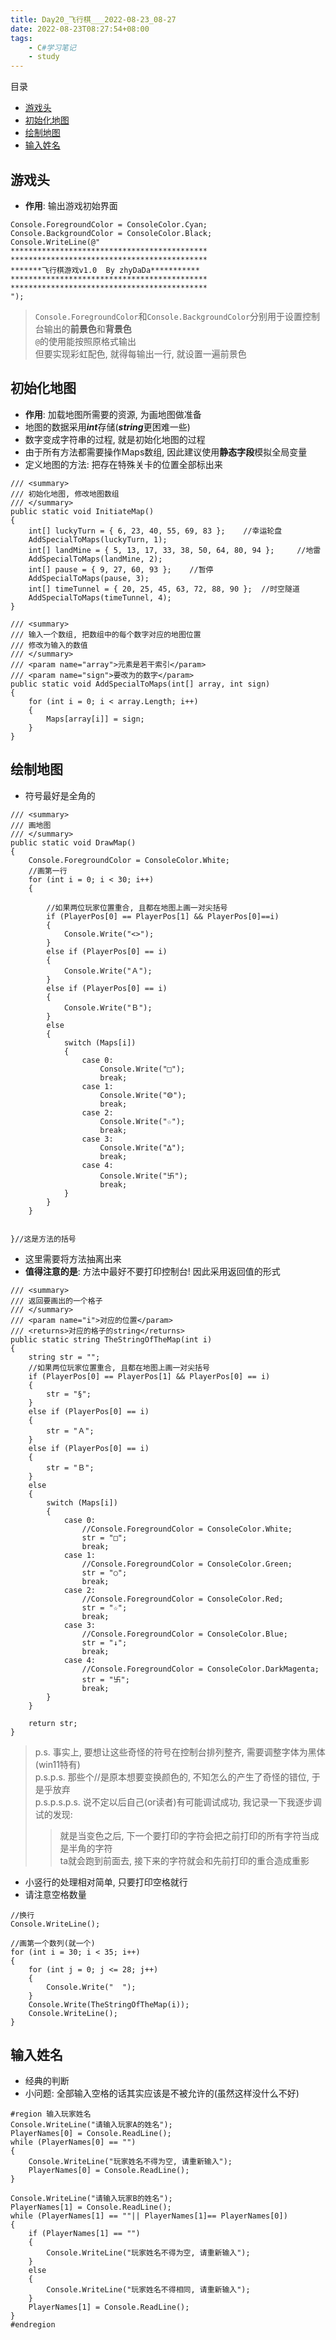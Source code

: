 ```yaml
---
title: Day20_飞行棋___2022-08-23_08-27
date: 2022-08-23T08:27:54+08:00
tags:
    - C#学习笔记
    - study
---
```

目录
- [游戏头](#游戏头)
- [初始化地图](#初始化地图)
- [绘制地图](#绘制地图)
- [输入姓名](#输入姓名)

## 游戏头
- **作用**: 输出游戏初始界面
```
Console.ForegroundColor = ConsoleColor.Cyan;
Console.BackgroundColor = ConsoleColor.Black;
Console.WriteLine(@"
********************************************
********************************************
*******飞行棋游戏v1.0  By zhyDaDa***********
********************************************
********************************************
");
```
> `Console.ForegroundColor`和`Console.BackgroundColor`分别用于设置控制台输出的**前景色**和**背景色**  
> `@`的使用能按照原格式输出  
> 但要实现彩虹配色, 就得每输出一行, 就设置一遍前景色

## 初始化地图
- **作用**: 加载地图所需要的资源, 为画地图做准备
- 地图的数据采用***int***存储(***string***更困难一些)
- 数字变成字符串的过程, 就是初始化地图的过程
- 由于所有方法都需要操作Maps数组, 因此建议使用**静态字段**模拟全局变量
- 定义地图的方法: 把存在特殊关卡的位置全部标出来

```
/// <summary>
/// 初始化地图, 修改地图数组
/// </summary>
public static void InitiateMap()
{
    int[] luckyTurn = { 6, 23, 40, 55, 69, 83 };    //幸运轮盘
    AddSpecialToMaps(luckyTurn, 1);
    int[] landMine = { 5, 13, 17, 33, 38, 50, 64, 80, 94 };     //地雷
    AddSpecialToMaps(landMine, 2);
    int[] pause = { 9, 27, 60, 93 };    //暂停
    AddSpecialToMaps(pause, 3);
    int[] timeTunnel = { 20, 25, 45, 63, 72, 88, 90 };  //时空隧道
    AddSpecialToMaps(timeTunnel, 4);
}

/// <summary>
/// 输入一个数组, 把数组中的每个数字对应的地图位置
/// 修改为输入的数值
/// </summary>
/// <param name="array">元素是若干索引</param>
/// <param name="sign">要改为的数字</param>
public static void AddSpecialToMaps(int[] array, int sign)
{
    for (int i = 0; i < array.Length; i++)
    {
        Maps[array[i]] = sign;
    }
}
```

## 绘制地图
- 符号最好是全角的

```
/// <summary>
/// 画地图
/// </summary>
public static void DrawMap()
{
    Console.ForegroundColor = ConsoleColor.White;
    //画第一行
    for (int i = 0; i < 30; i++)
    {

        //如果两位玩家位置重合, 且都在地图上画一对尖括号
        if (PlayerPos[0] == PlayerPos[1] && PlayerPos[0]==i)
        {
            Console.Write("<>");
        }
        else if (PlayerPos[0] == i)
        {
            Console.Write("Ａ");
        }
        else if (PlayerPos[0] == i)
        {
            Console.Write("Ｂ");
        }
        else
        {
            switch (Maps[i])
            {
                case 0:
                    Console.Write("□");
                    break;
                case 1:
                    Console.Write("⨷");
                    break;
                case 2:
                    Console.Write("☆");
                    break;
                case 3:
                    Console.Write("∆");
                    break;
                case 4:
                    Console.Write("卐");
                    break;
            }
        }
    }


}//这是方法的括号
```

- 这里需要将方法抽离出来
- **值得注意的是**: 方法中最好不要打印控制台! 因此采用返回值的形式

```
/// <summary>
/// 返回要画出的一个格子
/// </summary>
/// <param name="i">对应的位置</param>
/// <returns>对应的格子的string</returns>
public static string TheStringOfTheMap(int i)
{
    string str = "";
    //如果两位玩家位置重合, 且都在地图上画一对尖括号
    if (PlayerPos[0] == PlayerPos[1] && PlayerPos[0] == i)
    {
        str = "§";
    }
    else if (PlayerPos[0] == i)
    {
        str = "Ａ";
    }
    else if (PlayerPos[0] == i)
    {
        str = "Ｂ";
    }
    else
    {
        switch (Maps[i])
        {
            case 0:
                //Console.ForegroundColor = ConsoleColor.White;
                str = "□";
                break;
            case 1:
                //Console.ForegroundColor = ConsoleColor.Green;
                str = "○";
                break;
            case 2:
                //Console.ForegroundColor = ConsoleColor.Red;
                str = "☆";
                break;
            case 3:
                //Console.ForegroundColor = ConsoleColor.Blue;
                str = "↓";
                break;
            case 4:
                //Console.ForegroundColor = ConsoleColor.DarkMagenta;
                str = "卐";
                break;
        }
    }

    return str;
}
```
> p.s. 事实上, 要想让这些奇怪的符号在控制台排列整齐, 需要调整字体为黑体(win11特有)  
> p.s.p.s. 那些个//是原本想要变换颜色的, 不知怎么的产生了奇怪的错位, 于是乎放弃  
> p.s.p.s.p.s. 说不定以后自己(or读者)有可能调试成功, 我记录一下我逐步调试的发现:  
> > 就是当变色之后, 下一个要打印的字符会把之前打印的所有字符当成是半角的字符  
> > ta就会跑到前面去, 接下来的字符就会和先前打印的重合造成重影

- 小竖行的处理相对简单, 只要打印空格就行
- 请注意空格数量

```
//换行
Console.WriteLine();

//画第一个数列(就一个)
for (int i = 30; i < 35; i++)
{
    for (int j = 0; j <= 28; j++)
    {
        Console.Write("  ");
    }
    Console.Write(TheStringOfTheMap(i));
    Console.WriteLine();
}
```

## 输入姓名
- 经典的判断
- 小问题: 全部输入空格的话其实应该是不被允许的(虽然这样没什么不好)

```
#region 输入玩家姓名
Console.WriteLine("请输入玩家A的姓名");
PlayerNames[0] = Console.ReadLine();
while (PlayerNames[0] == "")
{
    Console.WriteLine("玩家姓名不得为空, 请重新输入");
    PlayerNames[0] = Console.ReadLine();
}

Console.WriteLine("请输入玩家B的姓名");
PlayerNames[1] = Console.ReadLine();
while (PlayerNames[1] == ""|| PlayerNames[1]== PlayerNames[0])
{
    if (PlayerNames[1] == "")
    {
        Console.WriteLine("玩家姓名不得为空, 请重新输入");
    }
    else
    {
        Console.WriteLine("玩家姓名不得相同, 请重新输入");
    }
    PlayerNames[1] = Console.ReadLine();
}
#endregion
```